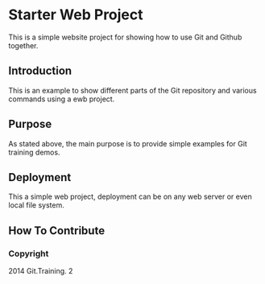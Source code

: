 # Starter Web Project

This is a simple website project for showing how to use Git and Github together.
## Introduction
This is an example to show different parts of the Git repository and various commands using a ewb project.

## Purpose

As stated above, the main purpose is to provide simple examples for Git training demos.

## Deployment

This a simple web project, deployment can be on any web server or even local file system.

## How To Contribute

### Copyright

2014 Git.Training. 2